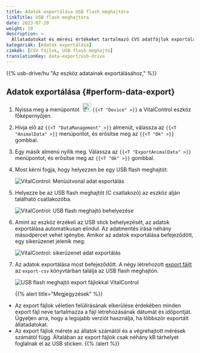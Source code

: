 ```yaml
---
title: Adatok exportálása USB flash meghajtóra
linkTitle: USB flash meghajtóra
date: 2023-07-20
weight: 10
description: >
  Állatadatokat és mérési értékeket tartalmazó CVS adatfájlok exportálása a VitalControl eszközről egy USB flash meghajtóra.
kategóriák: [Adatok exportálása]
címkék: [CSV fájlok, USB flash meghajtó]
translationKey: data-export/usb-drive
---
```

{{% usb-drive/hu "Az eszköz adatainak exportálásához," %}}

## Adatok exportálása {#perform-data-export}	

1. Nyissa meg a menüpontot &nbsp;<img src="/icons/device.svg" width="23" align="bottom" alt="Eszköz" /> `{{<T "Device" >}}` a VitalControl eszköz főképernyőjén.

2. Hívja elő az `{{<T "DataManagement" >}}` almenüt, válassza az `{{<T "AnimalData" >}}` menüpontot, és erősítse meg az `{{<T "Ok" >}}` gombbal.

3. Egy másik almenü nyílik meg. Válassza az `{{<T "ExportAnimalData" >}}` menüpontot, és erősítse meg az `{{<T "Ok" >}}` gombbal.

4. Most kérni fogja, hogy helyezzen be egy USB flash meghajtót:

   ![VitalControl: Menüútvonal adat exportálás](../images/data-export.png "Adatok exportálásának előhívása")

5. Helyezze be az USB flash meghajtót (C csatlakozó) az eszköz alján található csatlakozóba.

   ![VitalControl: USB flash meghajtó behelyezése](/images/firmware/update/plug-in-dual-usb-stick.svg "USB flash meghajtó behelyezése")

6. Amint az eszköz érzékeli az USB stick behelyezését, az adatok exportálása automatikusan elindul. Az adatmentés írása néhány másodpercet vehet igénybe. Amikor az adatok exportálása befejeződött, egy sikerüzenet jelenik meg:

   ![VitalControl: sikerüzenet adat exportálás](../images/success-data-export.png "Sikeres adat exportálás")

7. Az adatok exportálása most befejeződött. A négy létrehozott [export fájlt](../export-files/) az `export-csv` könyvtárban találja az USB flash meghajtón.

   ![USB flash meghajtó export fájlokkal VitalControl](../images/export-files.png "Export fájlok USB flash meghajtón")

   {{% alert title="Megjegyzések" %}}
  - Az export fájlok véletlen felülírásának elkerülése érdekében minden export fájl neve tartalmazza a fájl létrehozásának dátumát és időpontját. Ügyeljen arra, hogy a legújabb verziót használja, ha többször exportált állatadatokat.
  - Az export fájlok mérete az állatok számától és a végrehajtott mérések számától függ. Általában az export fájlok csak néhány kB tárhelyet foglalnak el az USB sticken.
   {{% /alert %}}
